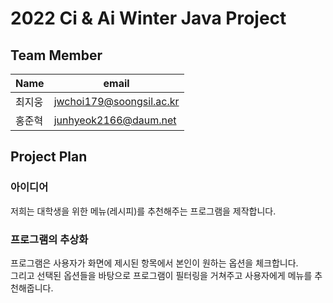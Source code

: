 # 2022 Ci & Ai Winter Java Project

## Team Member

| Name   | email                    |
| ------ | ------------------------ |
| 최지웅 | jwchoi179@soongsil.ac.kr |
| 홍준혁 | junhyeok2166@daum.net |

## Project Plan

### 아이디어

저희는 대학생을 위한 메뉴(레시피)를 추천해주는 프로그램을 제작합니다.

### 프로그램의 추상화

프로그램은 사용자가 화면에 제시된 항목에서 본인이 원하는 옵션을 체크합니다. \
그리고 선택된 옵션들을 바탕으로 프로그램이 필터링을 거쳐주고 사용자에게 메뉴를 추천해줍니다.
